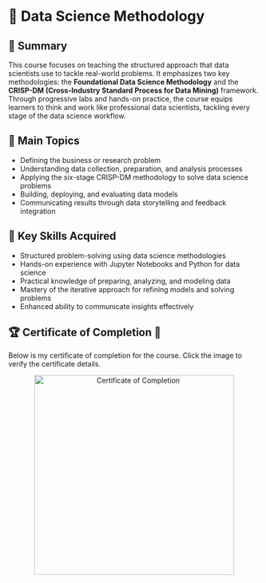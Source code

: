 # 🧠 Data Science Methodology  

## 📄 Summary  
This course focuses on teaching the structured approach that data scientists use to tackle real-world problems. It emphasizes two key methodologies: the **Foundational Data Science Methodology** and the **CRISP-DM (Cross-Industry Standard Process for Data Mining)** framework. Through progressive labs and hands-on practice, the course equips learners to think and work like professional data scientists, tackling every stage of the data science workflow.  

## 📑 Main Topics  
- Defining the business or research problem  
- Understanding data collection, preparation, and analysis processes  
- Applying the six-stage CRISP-DM methodology to solve data science problems  
- Building, deploying, and evaluating data models  
- Communicating results through data storytelling and feedback integration  

## 🔑 Key Skills Acquired  
- Structured problem-solving using data science methodologies  
- Hands-on experience with Jupyter Notebooks and Python for data science  
- Practical knowledge of preparing, analyzing, and modeling data  
- Mastery of the iterative approach for refining models and solving problems  
- Enhanced ability to communicate insights effectively  

## 🏆 Certificate of Completion 🚀  
Below is my certificate of completion for the course. Click the image to verify the certificate details.  

<p align="center">  
  <a href="YOUR_CERTIFICATE_LINK"><img src="YOUR_IMAGE_LINK" alt="Certificate of Completion" height="400"></a>  
</p>  

